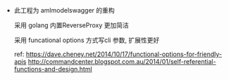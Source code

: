 
- 此工程为 amlmodelswagger 的重构
    
    采用 golang 内置ReverseProxy 更加简洁

    采用 funcational options 方式写cli 参数, 扩展性更好
    
    ref: https://dave.cheney.net/2014/10/17/functional-options-for-friendly-apis
         http://commandcenter.blogspot.com.au/2014/01/self-referential-functions-and-design.html
